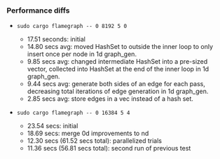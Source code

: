 ### Performance diffs

- `sudo cargo flamegraph -- 0 8192 5 0`

  - 17.51 seconds: initial
  - 14.80 secs avg: moved HashSet to outside the inner loop to only insert once per node in 1d graph_gen.
  - 9.85 secs avg: changed intermediate HashSet into a pre-sized vector, collected into HashSet at the end of the inner loop in 1d graph_gen.
  - 9.44 secs avg: generate both sides of an edge for each pass, decreasing total iterations of edge generation in 1d graph_gen.
  - 2.85 secs avg: store edges in a vec instead of a hash set.

- `sudo cargo flamegraph -- 0 16384 5 4`
  - 23.54 secs: initial
  - 18.69 secs: merge 0d improvements to nd
  - 12.30 secs (61.52 secs total): parallelized trials
  - 11.36 secs (56.81 secs total): second run of previous test
